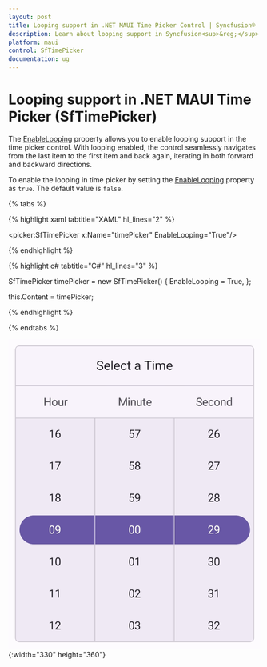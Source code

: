 ```yaml
---
layout: post
title: Looping support in .NET MAUI Time Picker Control | Syncfusion®
description: Learn about looping support in Syncfusion<sup>&reg;</sup> .NET MAUI Time Picker (SfTimePicker) control.
platform: maui
control: SfTimePicker
documentation: ug
---
```


# Looping support in .NET MAUI Time Picker (SfTimePicker)

The [EnableLooping]() property allows you to enable looping support in the time picker control. With looping enabled, the control seamlessly navigates from the last item to the first item and back again, iterating in both forward and backward directions.

To enable the looping in time picker by setting the [EnableLooping]() property as `true`. The default value is `false`.

{% tabs %}

{% highlight xaml tabtitle="XAML" hl_lines="2" %}

<picker:SfTimePicker x:Name="timePicker"
                     EnableLooping="True"/>

{% endhighlight %}

{% highlight c# tabtitle="C#" hl_lines="3" %}  

SfTimePicker timePicker = new SfTimePicker()
{
    EnableLooping = True,
};

this.Content = timePicker;

{% endhighlight %}

{% endtabs %}

![Enable Looping in .NET MAUI Time picker.](images/enable-looping/time-picker-enable-looping.gif){:width="330" height="360"}
